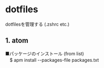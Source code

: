 # dotfiles
dotfilesを管理する (.zshrc etc.)

## 1. atom
■パッケージのインストール (from list)  
　$ apm install --packages-file packages.txt
